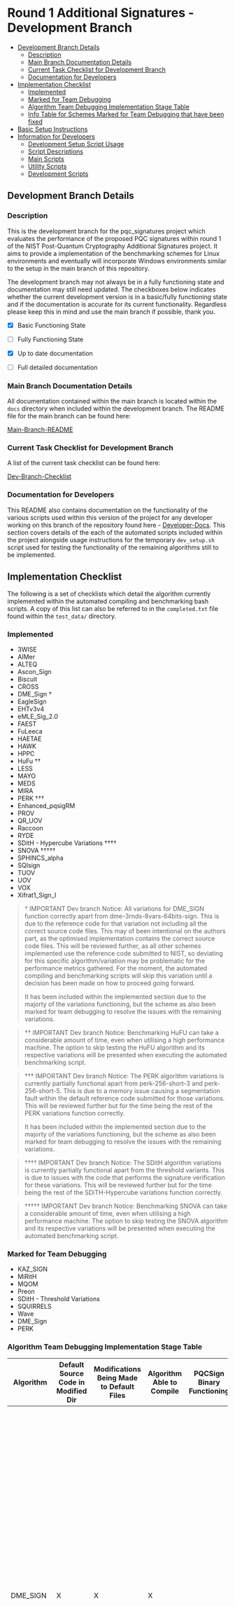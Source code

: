 # Round 1 Additional Signatures - Development Branch <!-- omit from toc --> 

- [Development Branch Details](#development-branch-details)
  - [Description](#description)
  - [Main Branch Documentation Details](#main-branch-documentation-details)
  - [Current Task Checklist for Development Branch](#current-task-checklist-for-development-branch)
  - [Documentation for Developers](#documentation-for-developers)
- [Implementation Checklist](#implementation-checklist)
  - [Implemented](#implemented)
  - [Marked for Team Debugging](#marked-for-team-debugging)
  - [Algorithm Team Debugging Implementation Stage Table](#algorithm-team-debugging-implementation-stage-table)
  - [Info Table for Schemes Marked for Team Debugging that have been fixed](#info-table-for-schemes-marked-for-team-debugging-that-have-been-fixed)
- [Basic Setup Instructions](#basic-setup-instructions)
- [Information for Developers](#information-for-developers)
  - [Development Setup Script Usage](#development-setup-script-usage)
  - [Script Descriptions](#script-descriptions)
  - [Main Scripts](#main-scripts)
  - [Utility Scripts](#utility-scripts)
  - [Development Scripts](#development-scripts)



## Development Branch Details

### Description
This is the development branch for the pqc_signatures project which evaluates the performance of the proposed PQC signatures within round 1 of the NIST Post-Quantum Cryptography Additional Signatures project. It aims to provide a implementation of the benchmarking schemes for Linux environments and eventually will incorporate Windows environments similar to the setup in the main branch of this repository.

The development branch may not always be in a fully functioning state and documentation may still need updated. The checkboxes below indicates whether the current development version is in a basic/fully functioning state and if the documentation is accurate for its current functionality. Regardless please keep this in mind and use the main branch if possible, thank you.

- [x] Basic Functioning State
- [ ] Fully Functioning State
- [x] Up to date documentation
- [ ] Full detailed documentation


### Main Branch Documentation Details
All documentation contained within the main branch is located within the `docs` directory when included within the development branch. The README file for the main branch can be found here:

[Main-Branch-README](docs/MAIN_BRANCH_README.md)


### Current Task Checklist for Development Branch

A list of the current task checklist can be found here:

[Dev-Branch-Checklist](./dev_branch_tasklist.md)


### Documentation for Developers
This README also contains documentation on the functionality of the various scripts used within this version of the project for any developer working on this branch of the repository found here - [Developer-Docs](#information-for-developers). This section covers details of the each of the automated scripts included within the project alongside usage instructions for the temporary `dev_setup.sh` script used for testing the functionality of the remaining algorithms still to be implemented.


## Implementation Checklist
The following is a set of checklists which detail the algorithm currently implemented within the automated compiling and benchmarking bash scripts. A copy of this list can also be referred to in the `completed.txt` file found within the `test_data/` directory.

### Implemented
- 3WISE
- AIMer
- ALTEQ
- Ascon_Sign
- Biscuit
- CROSS
- DME_Sign †
- EagleSign
- EHTv3v4
- eMLE_Sig_2.0
- FAEST
- FuLeeca
- HAETAE
- HAWK
- HPPC
- HuFu ††
- LESS
- MAYO
- MEDS
- MIRA
- PERK †††
- Enhanced_pqsigRM
- PROV
- QR_UOV
- Raccoon
- RYDE
- SDitH - Hypercube Variations ††††
- SNOVA †††††
- SPHINCS_alpha
- SQIsign
- TUOV
- UOV
- VOX
- Xifrat1_Sign_I

> † IMPORTANT Dev branch Notice: All variations for DME_SIGN function correctly apart from dme-3rnds-8vars-64bits-sign. This is due to the reference code for that variation not including all the correct source code files. This may of been intentional on the authors part, as the optimised implementation contains the correct source code files. This will be reviewed further, as all other schemes implemented use the reference code submitted to NIST, so deviating for this specific algorithm/variation may be problematic for the performance metrics gathered. For the moment, the automated compiling and benchmarking scripts will skip this variation until a decision has been made on how to proceed going forward.
>
> It has been included within the implemented section due to the majorty of the variations functioning, but the scheme as also been marked for team debugging to resolve the issues with the remaining variations.

> †† IMPORTANT Dev branch Notice: Benchmarking HuFU can take a considerable amount of time, even when utilising a high performance machine. The option to skip testing the HuFU algorithm and its respective variations will be presented when executing the automated benchmarking script.  

> ††† IMPORTANT Dev branch Notice: The PERK algorithm variations is currently partially functional apart from perk-256-short-3 and perk-256-short-5. This is due to a memory issue causing a segmentation fault within the default reference code submitted for those variations. This will be reviewed further but for the time being the rest of the PERK variations function correctly.
>
> It has been included within the implemented section due to the majorty of the variations functioning, but the scheme as also been marked for team debugging to resolve the issues with the remaining variations.

> †††† IMPORTANT Dev branch Notice: The SDitH algorithm variations is currently partially functional apart from the threshold variants. This is due to issues with the code that performs the signature verification for these variations. This will be reviewed further but for the time being the rest of the SDiTH-Hypercube variations function correctly. 

> ††††† IMPORTANT Dev branch Notice: Benchmarking SNOVA can take a considerable amount of time, even when utilising a high performance machine. The option to skip testing the SNOVA algorithm and its respective variations will be presented when executing the automated benchmarking script.  

### Marked for Team Debugging
- KAZ_SIGN
- MiRitH
- MQOM
- Preon
- SDitH - Threshold Variations
- SQUIRRELS
- Wave
- DME_Sign
- PERK

### Algorithm Team Debugging Implementation Stage Table
| **Algorithm**                | **Default Source Code in Modified Dir** | **Modifications Being Made to Default Files** | **Algorithm Able to Compile** | **PQCSign Binary Functioning** | **Notes**                                                                                                                                                                                                                                                                                                                                                                                                                                                                                                                                                                                                                                                                                                                      |
|------------------------------|-----------------------------------------|-----------------------------------------------|-------------------------------|--------------------------------|--------------------------------------------------------------------------------------------------------------------------------------------------------------------------------------------------------------------------------------------------------------------------------------------------------------------------------------------------------------------------------------------------------------------------------------------------------------------------------------------------------------------------------------------------------------------------------------------------------------------------------------------------------------------------------------------------------------------------------|
| DME_SIGN                     | X                                       | X                                             | X                             |                                | All variations for DME_SIGN function correctly apart from dme-3rnds-8vars-64bits-sign. This is due to the reference code for that variation not including all the correct source code files. This may of been intentional on the authors part, as the optimised implementation contains the correct source code files. This will be reviewed further, as all other schemes implemented use the reference code submitted to NIST, so deviating for this specific algorithm/variation may be problematic for the performance metrics gathered. For the moment, the automated compiling and benchmarking scripts will skip this variation until a decision has been made on how to proceed going forward.                         |
| KAZ_SIGN                     | X                                       | X                                             | X                             |                                | The pqcsign binary is able to compile, is able to perform key generation/signing operations, but a segmentation fault occurs when performing verification. This algorithm has been added to the dev_seutp.sh script for team debugging.                                                                                                                                                                                                                                                                                                                                                                                                                                                                                        |
| MiRitH                       | X                                       | X                                             | X                             |                                | The pqcsign binary is able to compile, is able to perform key generation/signing operations, but some variations fail when comparing the message hashes in the crypto_sign_open function and others have a segmentation fault when executing the pqcsign binary so is unable to perform any of the operations. It should be noted that the included test_mirith binary when compiled is able to perform all the operations sucssefully so the issue will lie with either the functionality of the pqcsign script or how it is being compiled. This algorithm has been added to the dev_seutp.sh script for team debugging, to see which is failing, include benchmarking when running the dev_setup script to see the outputs. |
| MQOM                         | X                                       | X                                             | X                             |                                | The pqcsign binary is able to compile, is able to perform key generation/signing operations, but an error occurs when verifying the signature. The default benchmarking and PQCKat_gen scripts are able to function correctly, so the problem most likely lies with the pqcsign script or how it is being compiled. The parameters displayed by the pqcsign script also appear to be inaccurate as the CRYPTO_BYTES macro is showing a higher value than shown in the algorithm specification, but this needs to be verified. This algorithm has been added to the dev_seutp.sh script for team debugging.                                                                                                                     |
| PERK                         | X                                       | X                                             | X                             |                                | The PERK algorithm variations is currently partially functional apart from perk-256-short-3 and perk-256-short-5. This is due to a memory issue causing a segmentation fault within the default reference code submitted for those variations. This will be reviewed further but for the time being the rest of the PERK variations function correctly.                                                                                                                                                                                                                                                                                                                                                                        |
| Preon                        | X                                       | X                                             | X                             |                                | The pqcsign binary is able to compile, is able to perform key generation/signing operations, but a segmentation fault occurs when performing verification. This algorithm has been added to the dev_seutp.sh script for team debugging.                                                                                                                                                                                                                                                                                                                                                                                                                                                                                        |
| SDitH - Threshold Variations | X                                       | X                                             | X                             |                                | The pqcsign binary is able to compile, is able to perform key generation/signing operations, but an error occurs when verifying the signature. The default benchmarking and PQCKat_gen scripts are able to function correctly, so the problem most likely lies with the pqcsign script or how it is being compiled. This algorithm has been added to the dev_seutp.sh script for team debugging.                                                                                                                                                                                                                                                                                                                               |
| SQUIRRELS                    | X                                       | X                                             | X                             |                                | The pqcsign binary is able to compile, is able to perform key generation/signing operations, but an error occurs when verifying the signature. This algorithm has been added to the dev_seutp.sh script for team debugging.                                                                                                                                                                                                                                                                                                                                                                                                                                                                                                    |
| Wave                         | X                                       | X                                             | X                             |                                | The pqcsign binary is able to compile, is able to perform key generation/signing operations, but an error occurs when verifying the signature. This algorithm has been added to the dev_seutp.sh script for team debugging.                                                                                                                                                                                                                                                                                                                                                                                                                                                                                                    |


### Info Table for Schemes Marked for Team Debugging that have been fixed
| **Algorithm** | **Default Source Code in Modified Dir** | **Modifications Being Made to Default Files** | **Algorithm Able to Compile** | **PQCSign Binary Functioning** | **Notes**                                                                                                                                                                                                                                                             |
|---------------|-----------------------------------------|-----------------------------------------------|-------------------------------|--------------------------------|-----------------------------------------------------------------------------------------------------------------------------------------------------------------------------------------------------------------------------------------------------------------------|
| AIMer         | X                                       | X                                             | X                             | X                              | NIST API files in default reference code did not have the correct signature size for parameter sets for each security level apart from parameter set 1.                                                                                                               |
| EagleSign     | X                                       | X                                             | X                             | X                              | The NIST API files differed enough that special cases needed to be added for parameter definitions and AES256ctr source code files were not present and had to be included to compile correctly                                                                       |
| HAETAE        | X                                       | X                                             | X                             | X                              | The NIST API differed too greatly from the other schemes, a refactored version of the API file and creation of API.c file was needed to compile correctly. Also the shared libraries needed to be moved with pqcsign binaries to function correctly.                  |
| LESS          | X                                       | X                                             | X                             | X                              | The reference implementation of the LESS scheme did not come with a executable binary and a CMakeLists.txt file. A CMakeLists file had to be created based of the one included with the additional implementations code and modified to work with the pqcsign binary. |




## Basic Setup Instructions
To setup the testing environment and perform basic benchmarking of the algorithms that have been mentioned in the implemented list above, please conduct the following steps.

**Setup the testing environment using the automated compiling script**
```
./setup
```

**Perform benchmarking**
The automated benchmarking of the implemented algorithms can be done by entering the following commands:
```
cd scripts
./sig_speed_test.sh
```

Results will be outputted to a txt file located within the generated `test_data/results` directory. At the moment the testing script must be executed within its respective directory. Future updates to the development branch will include Python parsing scripts that will take the performance metrics outputted to the txt file and store it within a CSV file. 

## Information for Developers

#### **NOTE to Project Developers on Algorithm Implementation**

When integrating any algorithm within the development branch and the relevant automated bash scripts, please refer to the implementation convention found here:

[Alg-Implementation-Convention](src/modified_nist_src_files/IMPLEMENTATION_CONVENTION.md)

### Development Setup Script Usage
#### **Information on General Usage**
The development setup script (`dev_setup.sh`) can be used to easily test the functionality needed to implement the remaining algorithms into the main setup script. This is helpful due to the current size of the main setup script alongside the length of time it takes to fully compile all of the reference code. The development setup script also includes functionality that allows the developer to test the benchmarking binaries after the algorithms and their respective variations have been compiled.

When including functionality for a algorithm, please ensure proper usage of the `copy_modifed_src_files.sh` utility script to avoid any accidental inclusion or modification of the default source code files within a commit.

#### Running the Development Setup Script
The development script can be exucted using the following command:

```
./dev_setup.sh
```

The development setup script will also provide the option on where to direct the output of compilation portion of the script:

- Option-1: Direct the output to terminal
- Option-2: Direct the output to a text file

**Option 1** would be used if there is a small number of algorithms currently included with the development script, or storing all the outputs is not necessary. 
 
**Option 2** is ideal if there are few algorithms that are currently included within the development setup script or there are errors that require further review. This option can also be beneficial as it can improve readability and make it easier to debug issues with compilation.


**It is important to note** that the output filename in the script will be the same each time, so previous outputs will be overwritten. There is no issue in using different filenames, but these are not included within the .gitignore file by default, so if additional copies are used, please either create an entry within the .gitignore file or store it outwith the projects directory to avoid unnecessary files in the repository.

**Including Benchmarking**

After starting the development script, the user will also be presented with a (y/n) option to test the benchmarking binaries after the algorithms have been compiled before starting. This can be useful in determining if even though the algorithm compiles successfully, does any further modification to the `pqcsign.c` script need to be made to allow for successful benchmarking.  

### Script Descriptions
### Main Scripts
The following are the main scripts used within the round-1 signatures benchmarking suite for Linux environments.

#### **setup.sh**

Located in the project's root directory, it has the following description:

This is the main setup script for evaluating the round-1 signatures in a linux testing environment. The script sets up the required environment for the automated compilation of the algorithms and compiles the relevant testing binaries. It calls relevant utility scripts to read in variation arrays for the different algorithms and copy over modified source files to the relevant directories for compilation

#### **pqcsign.c**
Located in the `src/performance_eval_scripts` directory, it has the following description:

This is the main benchmarking code used for gathering performance metrics for the signature schemes. This script is copied over to the relevant source code location for the current algorithm/variation currently being compiled. Outputted binaries are stored in `bin` directory at the project's root which is created during the setup. The compiled binary for the current algorithm variation is stored within the relevant directory for the scheme within the `bin` directory. This binary is then used by the `sig_speed_test.sh` script to automatically gather CPU cycle performance metrics for all the implemented algorithms and their variations.

#### **sig_speed_test.sh**
Located within the `scripts` directory, it has the following description:

This script is used to run the signature speed tests for all algorithms and variations in the benchmarking suite. The script will run the tests for the number of runs specified by the user and output the results to a txt file to later be parsed by the python parser script (once implemented). The script will also prompt the user to determine if HuFu is to be included in the benchmarking due to its high run time.


### Utility Scripts
The following are utility scripts provide functionality for the previously mentioned main scripts in the repository. They are not intended to be used by themselves and should be called from within one of the main scripts.

#### **variation_array_util.sh**
Located within the `scripts` directory, it has the following description:

This utility script is used to load in the algorithm variations from the text files in the alg_variation_lists directory. These arrays are then converted to comma-separated strings and exported as environment variables which can be imported into the calling script. Once the arrays have been imported into the calling script, the environment variables are cleared. The script is passed the following arguments when called:

- arg-1 (operation-flag): 'set' or 'clear' - determines if the environment variables are to be set or cleared
- arg-2 (alg_variations_dir): The path to the alg_variation_lists directory containing the algorithm variation text files

#### **copy_modifed_src_files.sh**
Located within the `scripts` directory, it has the following description:

This utility script is called by the main-setup script for linux environments 
to copy or restore modified source files for each algorithm and their respective variations. The script is called with the following arguments:

- arg-1 (util_flag): flag to determine if modified source files are to be copied or restored
- arg-2 (current_alg): the current algorithm being processed
- arg-3 (dst_variation_dir): the destination directory where the modified source files are to be copied or restored
- arg-4 (current_variation): the current variation of the algorithm being processed
- arg-5 (root_dir): the root directory of the project

### Development Scripts
These are temporary scripts present in the repositories development branch to aid in the integration of the proposed schemes into the automated compiling and benchmarking scripts. If you are not developing the project you can safely ignore these scripts and instead use the main scripts previously described to compile and benchmark the currently supported Algorithms. The following is a description of the current `dev_setup.sh` script:

#### **dev-script.sh**
Located within the repositories root directory, it has the following description:

This is the temporary development setup script for testing the integration of the algorithms within main automated compiling script. Its main purpose is to implement and store the output of the compilation process for the algorithms still to be implemented to easily test the setup process and capture any errors outputted. It also contains a function for testing the pqcsign binary of the algorithms to test if the outputted binary is also functioning correctly. Once all algorithms have been successfully implemented within the project, this script will be removed from the repository.
